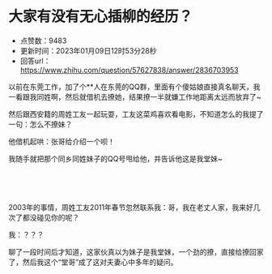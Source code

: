 # 大家有没有无心插柳的经历？
- 点赞数：9483
- 更新时间：2023年01月09日12时53分28秒
- 回答url：https://www.zhihu.com/question/57627838/answer/2836703953
<body>
 <p data-pid="xb4ZMwuh">以前在东莞工作，加了个**人在东莞的QQ群，里面有个傻姑娘直接真名聊天，我一看跟我同姓啊，然后就借机去撩她，结果撩一半就嫌工作地距离太远而放弃了~</p>
 <p data-pid="QecmPO7i">然后跟西安籍的周姓工友一起玩耍，工友这菜鸡喜欢看电影，不知道怎么的我提了一句：怎么不撩妹？</p>
 <p data-pid="hXVStylk">他借机起哄：张哥给介绍一个呗！</p>
 <p data-pid="NVvn8Pd2">我随手就把那个同乡同姓妹子的QQ号甩给他，并告诉他这是我堂妹~</p>
 <p class="ztext-empty-paragraph"><br></p>
 <p class="ztext-empty-paragraph"><br></p>
 <p data-pid="QIljGG7K">2003年的事情，周姓工友2011年春节忽然联系我：哥，我在老丈人家，我来好几次了都没碰见你的呢？</p>
 <p data-pid="tdL7GtZz">我：？？？</p>
 <p data-pid="gWgI_squ">聊了一段时间后才知道，这家伙真以为妹子是我堂妹，一个劲的撩，直接给撩回家了，然后我这个“堂哥”成了这对夫妻心中多年的疑问。</p>
</body>